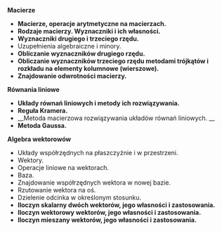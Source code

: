 **Macierze**

* __Macierze, operacje arytmetyczne na macierzach.__ 
* __Rodzaje macierzy. Wyznaczniki i ich własności.__
* __Wyznaczniki drugiego i trzeciego rzędu.__ 
* Uzupełnienia algebraiczne i minory. 
* __Obliczanie wyznaczników drugiego rzędu.__ 
* __Obliczanie wyznaczników trzeciego rzędu metodami trójkątów i rozkładu na elementy kolumnowe (wierszowe).__
* __Znajdowanie odwrotności macierzy.__


**Równania liniowe**

* __Układy równań liniowych i metody ich rozwiązywania.__
* __Reguła Kramera.__ 
* __Metoda macierzowa rozwiązywania układów równań liniowych. __
* __Metoda Gaussa.__

**Algebra wektorowów**

* Układy współrzędnych na płaszczyźnie i w przestrzeni.
* Wektory. 
* Operacje liniowe na wektorach. 
* Baza. 
* Znajdowanie współrzędnych wektora w nowej bazie. 
* Rzutowanie wektora na oś. 
* Dzielenie odcinka w określonym stosunku.
* __Iloczyn skalarny dwóch wektorów, jego własności i zastosowania.__
* __Iloczyn wektorowy wektorów, jego własności i zastosowania.__ 
* __Iloczyn mieszany wektorów, jego własności i zastosowania.__